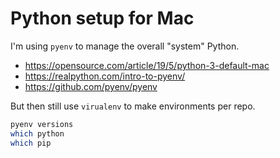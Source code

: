 # Python setup for Mac

I'm using `pyenv` to manage the overall "system" Python.

- https://opensource.com/article/19/5/python-3-default-mac
- https://realpython.com/intro-to-pyenv/
- https://github.com/pyenv/pyenv

But then still use `virualenv` to make environments per repo.

```sh
pyenv versions
which python
which pip
```

